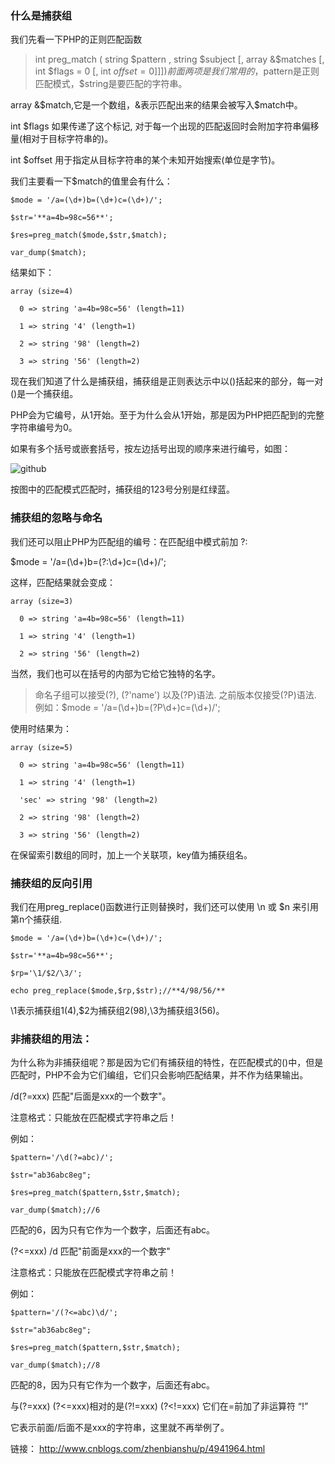 ### 什么是捕获组

我们先看一下PHP的正则匹配函数

> int preg_match ( string $pattern , string $subject [, array &$matches [, int $flags = 0 [, int $offset = 0 ]]] )
前面两项是我们常用的，$pattern是正则匹配模式，$string是要匹配的字符串。

array &$match,它是一个数组，&表示匹配出来的结果会被写入$match中。

int $flags 如果传递了这个标记, 对于每一个出现的匹配返回时会附加字符串偏移量(相对于目标字符串的)。

int $offset 用于指定从目标字符串的某个未知开始搜索(单位是字节)。

我们主要看一下$match的值里会有什么：

```
$mode = '/a=(\d+)b=(\d+)c=(\d+)/';

$str='**a=4b=98c=56**';

$res=preg_match($mode,$str,$match);

var_dump($match);
```
结果如下：

```
array (size=4)

  0 => string 'a=4b=98c=56' (length=11)

  1 => string '4' (length=1)

  2 => string '98' (length=2)

  3 => string '56' (length=2)
```
现在我们知道了什么是捕获组，捕获组是正则表达示中以()括起来的部分，每一对()是一个捕获组。

PHP会为它编号，从1开始。至于为什么会从1开始，那是因为PHP把匹配到的完整字符串编号为0。

如果有多个括号或嵌套括号，按左边括号出现的顺序来进行编号，如图：

![github](http://images2015.cnblogs.com/blog/819496/201511/819496-20151106104131071-2025639233.jpg)

按图中的匹配模式匹配时，捕获组的123号分别是红绿蓝。

### 捕获组的忽略与命名

我们还可以阻止PHP为匹配组的编号：在匹配组中模式前加  ?: 

$mode = '/a=(\d+)b=(?:\d+)c=(\d+)/';

这样，匹配结果就会变成：

```
array (size=3)

  0 => string 'a=4b=98c=56' (length=11)

  1 => string '4' (length=1)

  2 => string '56' (length=2)
```
当然，我们也可以在括号的内部为它给它独特的名字。

> 命名子组可以接受(?<name>), (?'name') 以及(?P<name>)语法. 之前版本仅接受(?P<name>)语法.
例如：$mode = '/a=(\d+)b=(?P<sec>\d+)c=(\d+)/';

使用时结果为：

```
array (size=5)

  0 => string 'a=4b=98c=56' (length=11)

  1 => string '4' (length=1)

  'sec' => string '98' (length=2)

  2 => string '98' (length=2)

  3 => string '56' (length=2)
```
在保留索引数组的同时，加上一个关联项，key值为捕获组名。

 

### 捕获组的反向引用

我们在用preg_replace()函数进行正则替换时，我们还可以使用 \n 或 $n 来引用第n个捕获组.

```
$mode = '/a=(\d+)b=(\d+)c=(\d+)/';

$str='**a=4b=98c=56**';

$rp='\1/$2/\3/';

echo preg_replace($mode,$rp,$str);//**4/98/56/**
```
\1表示捕获组1(4),$2为捕获组2(98),\3为捕获组3(56)。

### 非捕获组的用法：

为什么称为非捕获组呢？那是因为它们有捕获组的特性，在匹配模式的()中，但是匹配时，PHP不会为它们编组，它们只会影响匹配结果，并不作为结果输出。

 

/d(?=xxx)    匹配"后面是xxx的一个数字"。

注意格式：只能放在匹配模式字符串之后！

例如：

```
$pattern='/\d(?=abc)/';

$str="ab36abc8eg";

$res=preg_match($pattern,$str,$match);

var_dump($match);//6
```
匹配的6，因为只有它作为一个数字，后面还有abc。

 

(?<=xxx) /d 匹配"前面是xxx的一个数字"

注意格式：只能放在匹配模式字符串之前！

例如：

```
$pattern='/(?<=abc)\d/';

$str="ab36abc8eg";

$res=preg_match($pattern,$str,$match);

var_dump($match);//8
```
匹配的8，因为只有它作为一个数字，后面还有abc。

 

与(?=xxx)  (?<=xxx)相对的是(?!=xxx)  (?<!=xxx) 它们在=前加了非运算符 “!”

 

它表示前面/后面不是xxx的字符串，这里就不再举例了。

链接：
http://www.cnblogs.com/zhenbianshu/p/4941964.html
